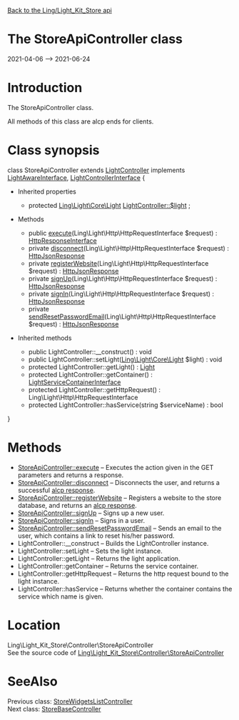 [Back to the Ling/Light_Kit_Store api](https://github.com/lingtalfi/Light_Kit_Store/blob/master/doc/api/Ling/Light_Kit_Store.md)



The StoreApiController class
================
2021-04-06 --> 2021-06-24






Introduction
============

The StoreApiController class.

All methods of this class are alcp ends for clients.



Class synopsis
==============


class <span class="pl-k">StoreApiController</span> extends [LightController](https://github.com/lingtalfi/Light/blob/master/doc/api/Ling/Light/Controller/LightController.md) implements [LightAwareInterface](https://github.com/lingtalfi/Light/blob/master/doc/api/Ling/Light/Core/LightAwareInterface.md), [LightControllerInterface](https://github.com/lingtalfi/Light/blob/master/doc/api/Ling/Light/Controller/LightControllerInterface.md) {

- Inherited properties
    - protected [Ling\Light\Core\Light](https://github.com/lingtalfi/Light/blob/master/doc/api/Ling/Light/Core/Light.md) [LightController::$light](#property-light) ;

- Methods
    - public [execute](https://github.com/lingtalfi/Light_Kit_Store/blob/master/doc/api/Ling/Light_Kit_Store/Controller/StoreApiController/execute.md)(Ling\Light\Http\HttpRequestInterface $request) : [HttpResponseInterface](https://github.com/lingtalfi/Light/blob/master/doc/api/Ling/Light/Http/HttpResponseInterface.md)
    - private [disconnect](https://github.com/lingtalfi/Light_Kit_Store/blob/master/doc/api/Ling/Light_Kit_Store/Controller/StoreApiController/disconnect.md)(Ling\Light\Http\HttpRequestInterface $request) : [HttpJsonResponse](https://github.com/lingtalfi/Light/blob/master/doc/api/Ling/Light/Http/HttpJsonResponse.md)
    - private [registerWebsite](https://github.com/lingtalfi/Light_Kit_Store/blob/master/doc/api/Ling/Light_Kit_Store/Controller/StoreApiController/registerWebsite.md)(Ling\Light\Http\HttpRequestInterface $request) : [HttpJsonResponse](https://github.com/lingtalfi/Light/blob/master/doc/api/Ling/Light/Http/HttpJsonResponse.md)
    - private [signUp](https://github.com/lingtalfi/Light_Kit_Store/blob/master/doc/api/Ling/Light_Kit_Store/Controller/StoreApiController/signUp.md)(Ling\Light\Http\HttpRequestInterface $request) : [HttpJsonResponse](https://github.com/lingtalfi/Light/blob/master/doc/api/Ling/Light/Http/HttpJsonResponse.md)
    - private [signIn](https://github.com/lingtalfi/Light_Kit_Store/blob/master/doc/api/Ling/Light_Kit_Store/Controller/StoreApiController/signIn.md)(Ling\Light\Http\HttpRequestInterface $request) : [HttpJsonResponse](https://github.com/lingtalfi/Light/blob/master/doc/api/Ling/Light/Http/HttpJsonResponse.md)
    - private [sendResetPasswordEmail](https://github.com/lingtalfi/Light_Kit_Store/blob/master/doc/api/Ling/Light_Kit_Store/Controller/StoreApiController/sendResetPasswordEmail.md)(Ling\Light\Http\HttpRequestInterface $request) : [HttpJsonResponse](https://github.com/lingtalfi/Light/blob/master/doc/api/Ling/Light/Http/HttpJsonResponse.md)

- Inherited methods
    - public LightController::__construct() : void
    - public LightController::setLight([Ling\Light\Core\Light](https://github.com/lingtalfi/Light/blob/master/doc/api/Ling/Light/Core/Light.md) $light) : void
    - protected LightController::getLight() : [Light](https://github.com/lingtalfi/Light/blob/master/doc/api/Ling/Light/Core/Light.md)
    - protected LightController::getContainer() : [LightServiceContainerInterface](https://github.com/lingtalfi/Light/blob/master/doc/api/Ling/Light/ServiceContainer/LightServiceContainerInterface.md)
    - protected LightController::getHttpRequest() : Ling\Light\Http\HttpRequestInterface
    - protected LightController::hasService(string $serviceName) : bool

}






Methods
==============

- [StoreApiController::execute](https://github.com/lingtalfi/Light_Kit_Store/blob/master/doc/api/Ling/Light_Kit_Store/Controller/StoreApiController/execute.md) &ndash; Executes the action given in the GET parameters and returns a response.
- [StoreApiController::disconnect](https://github.com/lingtalfi/Light_Kit_Store/blob/master/doc/api/Ling/Light_Kit_Store/Controller/StoreApiController/disconnect.md) &ndash; Disconnects the user, and returns a successful [alcp response](https://github.com/lingtalfi/Light_AjaxHandler/blob/master/doc/pages/alcp-response.md).
- [StoreApiController::registerWebsite](https://github.com/lingtalfi/Light_Kit_Store/blob/master/doc/api/Ling/Light_Kit_Store/Controller/StoreApiController/registerWebsite.md) &ndash; Registers a website to the store database, and returns an [alcp response](https://github.com/lingtalfi/Light_AjaxHandler/blob/master/doc/pages/alcp-response.md).
- [StoreApiController::signUp](https://github.com/lingtalfi/Light_Kit_Store/blob/master/doc/api/Ling/Light_Kit_Store/Controller/StoreApiController/signUp.md) &ndash; Signs up a new user.
- [StoreApiController::signIn](https://github.com/lingtalfi/Light_Kit_Store/blob/master/doc/api/Ling/Light_Kit_Store/Controller/StoreApiController/signIn.md) &ndash; Signs in a user.
- [StoreApiController::sendResetPasswordEmail](https://github.com/lingtalfi/Light_Kit_Store/blob/master/doc/api/Ling/Light_Kit_Store/Controller/StoreApiController/sendResetPasswordEmail.md) &ndash; Sends an email to the user, which contains a link to reset his/her password.
- LightController::__construct &ndash; Builds the LightController instance.
- LightController::setLight &ndash; Sets the light instance.
- LightController::getLight &ndash; Returns the light application.
- LightController::getContainer &ndash; Returns the service container.
- LightController::getHttpRequest &ndash; Returns the http request bound to the light instance.
- LightController::hasService &ndash; Returns whether the container contains the service which name is given.





Location
=============
Ling\Light_Kit_Store\Controller\StoreApiController<br>
See the source code of [Ling\Light_Kit_Store\Controller\StoreApiController](https://github.com/lingtalfi/Light_Kit_Store/blob/master/Controller/StoreApiController.php)



SeeAlso
==============
Previous class: [StoreWidgetsListController](https://github.com/lingtalfi/Light_Kit_Store/blob/master/doc/api/Ling/Light_Kit_Store/Controller/Front/StoreWidgetsListController.md)<br>Next class: [StoreBaseController](https://github.com/lingtalfi/Light_Kit_Store/blob/master/doc/api/Ling/Light_Kit_Store/Controller/StoreBaseController.md)<br>
